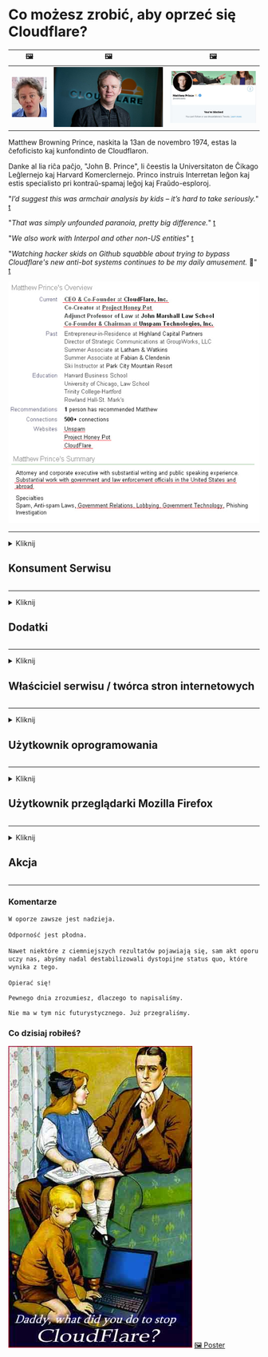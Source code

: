 # Co możesz zrobić, aby oprzeć się Cloudflare?

| 🖼 | 🖼 | 🖼 |
| --- | --- | --- |
| ![](../image/matthew_prince_teen.jpg) | ![](../image/matthew_prince.jpg) | ![](../image/blockedbymatthewprince.jpg) |


Matthew Browning Prince, naskita la 13an de novembro 1974, estas la ĉefoficisto kaj kunfondinto de Cloudflaron.

Danke al lia riĉa paĉjo, "John B. Prince", li ĉeestis la Universitaton de Ĉikago Leĝlernejo kaj Harvard Komerclernejo.
Princo instruis Interretan leĝon kaj estis specialisto pri kontraŭ-spamaj leĝoj kaj Fraŭdo-esploroj.


"*I’d suggest this was armchair analysis by kids – it’s hard to take seriously.*" [t](https://www.theguardian.com/technology/2015/nov/19/cloudflare-accused-by-anonymous-helping-isis)

"*That was simply unfounded paranoia, pretty big difference.*"  [t](https://twitter.com/xxdesmus/status/992757936123359233)

"*We also work with Interpol and other non-US entities*" [t](https://twitter.com/eastdakota/status/1203028504184360960)

"*Watching hacker skids on Github squabble about trying to bypass Cloudflare's new anti-bot systems continues to be my daily amusement.* 🍿" [t](https://twitter.com/eastdakota/status/1273277839102656515)


![](../image/whoismp.jpg)

---


<details>
<summary>Kliknij

## Konsument Serwisu
</summary>


- Jeśli witryna, którą lubisz, korzysta z Cloudflare, powiedz jej, aby nie korzystała z Cloudflare.
  - Narzekanie w mediach społecznościowych, takich jak Facebook, Reddit, Twitter czy Mastodon, nie robi różnicy. [Działania są głośniejsze niż hashtagi.](https://twitter.com/phyzonloop/status/1274132092490862594)
  - Spróbuj skontaktować się z właścicielem strony, jeśli chcesz się przydać.

[- powiedział Cloudflare](https://github.com/Eloston/ungoogled-chromium/issues/783):
```
Zalecamy skontaktowanie się z administratorami w sprawie określonych usług lub witryn, z którymi masz problem, i podzielenie się swoimi doświadczeniami.
```

[Jeśli o to nie poprosisz, właściciel strony nigdy nie pozna tego problemu.](../PEOPLE.md)

![](../image/liberapay.jpg)

[Udany przykład](https://counterpartytalk.org/t/turn-off-cloudflare-on-counterparty-co-plz/164/5).<br>
Masz problem? [Podnieś głos teraz.](https://github.com/maraoz/maraoz.github.io/issues/1) Przykład poniżej.

```
Po prostu pomagasz korporacyjnej cenzurze i masowej inwigilacji.
http://crimeflare.eu.org
```

```
Twoja strona internetowa znajduje się w naruszającym prywatność prywatnym ogrodzie otoczonym murem CloudFlare.
http://crimeflare.eu.org
```

- Poświęć trochę czasu na zapoznanie się z polityką prywatności serwisu.
  - jeśli witryna znajduje się za Cloudflare lub korzysta z usług połączonych z Cloudflare.

Musi wyjaśnić, czym jest „Cloudflare” i poprosić o pozwolenie na udostępnianie danych Cloudflare. Niezastosowanie się do tego spowoduje nadużycie zaufania i należy unikać omawianej witryny internetowej.

[Tutaj znajduje się akceptowalny przykład polityki prywatności](https://archive.is/bDlTz) ("Subprocessors" > "Entity Name")

```
Przeczytałem Twoją politykę prywatności i nie mogę znaleźć słowa Cloudflare.
Odmawiam udostępniania Ci danych, jeśli nadal będziesz przekazywać moje dane do Cloudflare.
http://crimeflare.eu.org
```

To jest przykład polityki prywatności, w której nie ma słowa Cloudflare.
[Liberland Jobs](https://archive.is/daKIr) [privacy policy](https://docsend.com/view/feiwyte):

![](../image/cfwontobey.jpg)

Cloudflare ma własną politykę prywatności.
[Cloudflare uwielbia doxxing ludzi.](https://www.reddit.com/r/GamerGhazi/comments/2s64fe/be_wary_reporting_to_cloudflare/)

Oto dobry przykład formularza rejestracji witryny.
AFAIK, żadna witryna to nie robi. Zaufasz im?

```
Klikając „Zarejestruj się w XYZ”, zgadzasz się z naszymi warunkami korzystania z usług i oświadczeniem o ochronie prywatności.
Zgadzasz się również na udostępnianie swoich danych Cloudflare, a także zgadzasz się z oświadczeniem o ochronie prywatności Cloudflare.
Jeśli Cloudflare ujawni Twoje informacje lub nie pozwoli Ci połączyć się z naszymi serwerami, to nie nasza wina. [*]

[ Zapisz się ] [ nie zgadzam się ]
```
[*] [PEOPLE.md](../PEOPLE.md)


- Staraj się nie korzystać z ich usług. Pamiętaj, że jesteś obserwowany przez Cloudflare.
  - ["I'm in your TLS, sniffin' your passworz"](../image/iminurtls.jpg)

- Wyszukaj inną witrynę. W internecie są alternatywy i możliwości!

- Przekonaj znajomych do codziennego korzystania z Tora.
  - Anonimowość powinna być standardem otwartego internetu!
  - [Zwróć uwagę, że projekt Tor nie lubi tego projektu.](../HISTORY.md)

</details>

------

<details>
<summary>Kliknij

## Dodatki
</summary>

- Jeśli Twoja przeglądarka to Firefox, Tor Browser lub Ungoogled Chromium, użyj jednego z poniższych dodatków.
  - Jeśli chcesz dodać inny nowy dodatek, najpierw zapytaj o to.


| Nazwa | Deweloper | Wsparcie | Może blokować | Może powiadomić | Chrome |
| -------- | -------- | -------- | -------- | -------- | -------- |
| [Bloku Cloudflaron MITM-Atakon](../subfiles/addon/bcma.md) | #Addon | [ ? ](http://crimeflare.eu.org/) | **tak**     | **tak**     |  **tak** |
| [Ĉu ligoj estas vundeblaj al MITM-atako?](../subfiles/addon/ismm.md) | #Addon | [ ? ](http://crimeflare.eu.org/) | Nie     | **tak**     |  **tak** |
| [Ĉu ĉi tiuj ligoj blokos Tor-uzanton?](../subfiles/addon/isat.md) | #Addon | [ ? ](http://crimeflare.eu.org/) | Nie     | **tak**     |  **tak** |
| [Block Cloudflare MITM Attack](https://trac.torproject.org/projects/tor/attachment/ticket/24351/block_cloudflare_mitm_attack-1.0.14.1-an%2Bfx.xpi)<br>[**DELETED BY TOR PROJECT**](../HISTORY.md) | nullius | [ ? ](../tool/block_cloudflare_mitm_fx), [Link](http://crimeflare.eu.org/) | **tak**     | **tak**     |  Nie |
| [TPRB](http://sw.nnpaefp7pkadbxxkhz2agtbv2a4g5sgo2fbmv3i7czaua354334uqqad.onion/) | Sw | [ ? ](http://sw.nnpaefp7pkadbxxkhz2agtbv2a4g5sgo2fbmv3i7czaua354334uqqad.onion/) | **tak**     | **tak**     |  Nie |
| [Detect Cloudflare](https://addons.mozilla.org/en-US/firefox/addon/detect-cloudflare/) | Frank Otto | [ ? ](https://github.com/traktofon/cf-detect) | Nie     | **tak**     |  Nie |
| [True Sight](https://addons.mozilla.org/en-US/firefox/addon/detect-cloudflare-plus/) | claustromaniac | [ ? ](https://github.com/claustromaniac/detect-cloudflare-plus) | Nie     | **tak**     |  Nie |
| [Which Cloudflare datacenter am I visiting?](https://addons.mozilla.org/en-US/firefox/addon/cf-pop/) | 依云 | [ ? ](https://github.com/lilydjwg/cf-pop) | Nie     | **tak**     |  Nie |
| [My Privacy DNS - Link Details](https://mypdns.org/infrastructure/mypdns-reporter/-/blob/master/client/addon.md#mypdns-link-details) | My Privacy DNS | [ ? ](https://mypdns.org/MypDNS/support/-/issues) | Ingen     | **Ja**     |  Ingen |


- „Decentraleyes” może zatrzymać połączenie z „CDNJS (Cloudflare)”.
  - Zapobiega przedostawaniu się wielu żądań do sieci i obsługuje pliki lokalne, aby zapobiec włamywaniu się witryn.
  - Deweloper odpowiedział: "[very concerning indeed](https://github.com/Synzvato/decentraleyes/issues/236#issuecomment-352049501)", "[widespread usage severely centralizes the web](https://github.com/Synzvato/decentraleyes/issues/251#issuecomment-366752049)"

- [Możesz również usunąć certyfikat Cloudflare lub nie ufać jego urzędowi certyfikacji (CA).](https://www.ssl.com/how-to/remove-root-certificate-firefox/)

</details>

------

<details>
<summary>Kliknij

## Właściciel serwisu / twórca stron internetowych
</summary>


![](../image/word_cloudflarefree.jpg)

- Nie używaj rozwiązania Cloudflare, Period.
  - Możesz zrobić coś lepszego, prawda? [Oto jak usunąć subskrypcje, plany, domeny lub konta Cloudflare.](https://support.cloudflare.com/hc/en-us/articles/200167776-Removing-subscriptions-plans-domains-or-accounts)

| 🖼 | 🖼 |
| --- | --- |
| ![](../image/htmlalertcloudflare.jpg) | ![](../image/htmlalertcloudflare2.jpg) |

- Chcesz więcej klientów? Wiesz co robić. Wskazówka jest „powyżej linii”.
  - [Witaj, napisałeś „Poważnie traktujemy Twoją prywatność”, ale otrzymałem komunikat „Błąd 403 Niedozwolone anonimowe proxy”.](https://it.slashdot.org/story/19/02/19/0033255/stop-saying-we-take-your-privacy-and-security-seriously) Dlaczego blokujesz Tor lub VPN? Dlaczego blokujesz tymczasowe e-maile?

![](../image/anonexist.jpg)

- Korzystanie z Cloudflare zwiększy szanse na awarię. Odwiedzający nie mogą uzyskać dostępu do Twojej witryny, jeśli Twój serwer jest wyłączony lub Cloudflare nie działa.
  - [Czy naprawdę myślałeś, że Cloudflare nigdy nie upadnie?](https://www.ibtimes.com/cloudflare-down-not-working-sites-producing-504-gateway-timeout-errors-2618008) [Another](https://twitter.com/Jedduff/status/1097875615997399040) [sample](https://twitter.com/search?f=tweets&vertical=default&q=Cloudflare%20is%20having%20problems). [Need more](../PEOPLE.md)?

![](../image/cloudflareinternalerror.jpg)

- Używanie Cloudflare do proxy swojej „usługi API”, „serwera aktualizacji oprogramowania” lub „źródła RSS” zaszkodzi Twojemu klientowi. Klient zadzwonił do Ciebie i powiedział „Nie mogę już używać Twojego API”, a Ty nie masz pojęcia, co się dzieje. Cloudflare może po cichu zablokować Twojego klienta. Czy myślisz, że to w porządku?
  - Istnieje wiele klientów czytników RSS i usług online czytników RSS. Dlaczego publikujesz kanał RSS, jeśli nie pozwalasz innym subskrybować?

![](../image/rssfeedovercf.jpg)

- Czy potrzebujesz certyfikatu HTTPS? Użyj „Let's Encrypt” lub po prostu kup od firmy CA.

- Czy potrzebujesz serwera DNS? Nie możesz skonfigurować własnego serwera? A co z nimi: [Hurricane Electric Free DNS](https://dns.he.net/), [Dyn.com](https://dyn.com/dns/), [1984 Hosting](https://www.1984hosting.com/), [Afraid.Org (Administrator usuń swoje konto, jeśli używasz TOR)](https://freedns.afraid.org/)
  - [Alternativoj al DNS](../subfiles/alternative/domaindns.md)

- Szukasz usługi hostingowej? Tylko za darmo? A co z nimi: [Onion Service](http://vww6ybal4bd7szmgncyruucpgfkqahzddi37ktceo3ah7ngmcopnpyyd.onion/en/security/network-security/tor/onionservices-best-practices), [Free Web Hosting Area](https://freewha.com/), [Autistici/Inventati Web Site Hosting](https://www.autinv5q6en4gpf4.onion/services/website), [Github Pages](https://pages.github.com/), [Surge](https://surge.sh/)
  - [Alternatywy dla Cloudflare](../subfiles/alternative/cloudflare.md)

- Czy używasz „cloudflare-ipfs.com”? [Czy wiesz, że Cloudflare IPFS jest zły?](../PEOPLE.md)

- Zainstaluj na serwerze zaporę aplikacji internetowej, na przykład OWASP i Fail2Ban, i skonfiguruj ją poprawnie.
  - Blokowanie Tora nie jest rozwiązaniem. Nie karz wszystkich tylko za małych złych użytkowników.

- Przekieruj lub zablokuj użytkownikom „Cloudflare Warp” dostęp do Twojej witryny. I jeśli możesz, podaj powód.

> Lista adresów IP: "[Aktualne zakresy adresów IP Cloudflare](cloudflare_inc/)"

> A: Po prostu je zablokuj

```
server {
...
deny 173.245.48.0/20;
deny 103.21.244.0/22;
deny 103.22.200.0/22;
deny 103.31.4.0/22;
deny 141.101.64.0/18;
deny 108.162.192.0/18;
deny 190.93.240.0/20;
deny 188.114.96.0/20;
deny 197.234.240.0/22;
deny 198.41.128.0/17;
deny 162.158.0.0/15;
deny 104.16.0.0/12;
deny 172.64.0.0/13;
deny 131.0.72.0/22;
deny 2400:cb00::/32;
deny 2606:4700::/32;
deny 2803:f800::/32;
deny 2405:b500::/32;
deny 2405:8100::/32;
deny 2a06:98c0::/29;
deny 2c0f:f248::/32;
...
}
```

> B: Przekieruj do strony ostrzeżenia

```
http {
...
geo $iscf {
default 0;
173.245.48.0/20 1;
103.21.244.0/22 1;
103.22.200.0/22 1;
103.31.4.0/22 1;
141.101.64.0/18 1;
108.162.192.0/18 1;
190.93.240.0/20 1;
188.114.96.0/20 1;
197.234.240.0/22 1;
198.41.128.0/17 1;
162.158.0.0/15 1;
104.16.0.0/12 1;
172.64.0.0/13 1;
131.0.72.0/22 1;
2400:cb00::/32 1;
2606:4700::/32 1;
2803:f800::/32 1;
2405:b500::/32 1;
2405:8100::/32 1;
2a06:98c0::/29 1;
2c0f:f248::/32 1;
}
...
}

server {
...
if ($iscf) {rewrite ^ https://example.com/cfwsorry.php;}
...
}

<?php
header('HTTP/1.1 406 Not Acceptable');
echo <<<CLOUDFLARED
Thank you for visiting ourwebsite.com!<br />
We are sorry, but we can't serve you because your connection is being intercepted by Cloudflare.<br />
Please read http://crimeflare.eu.org for more information.<br />
CLOUDFLARED;
die();
```

- Skonfiguruj usługę Tor Onion lub witrynę I2P, jeśli wierzysz w wolność i witasz anonimowych użytkowników.

- Poproś o radę innych operatorów podwójnych witryn Clearnet / Tor i poznaj anonimowych przyjaciół!

</details>

------

<details>
<summary>Kliknij

## Użytkownik oprogramowania
</summary>


- Discord używa CloudFlare. Alternatywy? Polecamy [**Briar** (Android)](https://f-droid.org/en/packages/org.briarproject.briar.android/), [Ricochet (PC)](https://ricochet.im/), [Tox + Tor (Android/PC)](https://tox.chat/download.html)
  - Briar zawiera demona Tora, więc nie musisz instalować Orbota.
  - Deweloperzy Qwtch, Open Privacy, usunęli projekt stop_cloudflare ze swojej usługi git bez uprzedzenia.

- Jeśli używasz Debiana GNU / Linux lub jakiejkolwiek pochodnej, subskrybuj: [bug #831835](https://bugs.debian.org/cgi-bin/bugreport.cgi?bug=831835). A jeśli możesz, pomóż zweryfikować poprawkę i pomóż opiekunowi dojść do właściwego wniosku, czy należy ją zaakceptować.

- Zawsze polecaj te przeglądarki.

| Nazwa | Deweloper | Wsparcie | Komentarz |
| -------- | -------- | -------- | -------- |
| [Ungoogled-Chromium](https://ungoogled-software.github.io/ungoogled-chromium-binaries/) | Eloston | [ ? ](https://github.com/Eloston/ungoogled-chromium) | PC (Win, Mac, Linux)  _!Tor_ |
| [Bromite](https://www.bromite.org/fdroid) | Bromite | [ ? ](https://github.com/bromite/bromite/issues) | Android  _!Tor_ |
| [Tor Browser](https://www.torproject.org/download/) | Tor Project | [ ? ](https://support.torproject.org/) | PC (Win, Mac, Linux)  _Tor_|
| [Tor Browser Android](https://www.torproject.org/download/) | Tor Project | [ ? ](https://support.torproject.org/) | Android  _Tor_|
| [Onion Browser](https://itunes.apple.com/us/app/onion-browser/id519296448?mt=8) | Mike Tigas | [ ? ](https://github.com/OnionBrowser/OnionBrowser/issues) | Apple iOS  _Tor_|
| [GNU/Icecat](https://www.gnu.org/software/gnuzilla/) | GNU | [ ? ](https://www.gnu.org/software/gnuzilla/) | PC (Linux) |
| [IceCatMobile](https://f-droid.org/en/packages/org.gnu.icecat/) | GNU | [ ? ](https://lists.gnu.org/mailman/listinfo/bug-gnuzilla) | Android |
| [Iridium Browser](https://iridiumbrowser.de/about/) | Iridium | [ ? ](https://github.com/iridium-browser/iridium-browser/) | PC (Win, Mac, Linux, OpenBSD) |


Prywatność innego oprogramowania jest niedoskonała. Nie oznacza to, że przeglądarka Tor jest „idealna”.
Nie ma 100% bezpieczeństwa ani 100% prywatności w Internecie i technologii.

- Nie chcesz używać Tora? Możesz używać dowolnej przeglądarki z demonem Tora.
  - [Zauważ, że projekt Tor tego nie lubi.](https://support.torproject.org/tbb/tbb-9/) Użyj przeglądarki Tor, jeśli możesz to zrobić.
- [Jak używać Chromium z Torem](../subfiles/chromium_tor.md)


Porozmawiajmy o prywatności innych programów.

- [Jeśli naprawdę potrzebujesz przeglądarki Firefox, wybierz „Firefox ESR”.](https://www.mozilla.org/en-US/firefox/organizations/)
  - [Firefox - Spyware Watchdog](https://spyware.neocities.org/articles/firefox.html)
  - [Firefox odrzuca wolność słowa, zakazuje wolności słowa](https://web.archive.org/web/20200423010026/https://reclaimthenet.org/firefox-rejects-free-speech-bans-free-speech-commenting-plugin-dissenter-from-its-extensions-gallery/)
  - ["Ponad 100 głosów przeciw. Wygląda na to, że proszenie firmy programistycznej, aby trzymała się ... oprogramowania to obecnie po prostu za dużo."](https://old.reddit.com/r/firefox/comments/gutdiw/weve_got_work_to_do_the_mozilla_blog/fslbbb6/)
  - [Uh, dlaczego Firefox wyświetla linki sponsorowane na pasku adresu URL?](https://www.reddit.com/r/firefox/comments/jybx2w/uh_why_is_firefox_showing_me_sponsored_links_in/)
  - [Mozilla - Devil Incarnate](https://digdeeper.neocities.org/ghost/mozilla.html)

- [Pamiętaj, że Mozilla korzysta z usługi Cloudflare.](https://www.robtex.com/dns-lookup/www.mozilla.org) [Korzystają również z usługi DNS Cloudflare w swoim produkcie.](https://www.theregister.co.uk/2018/03/21/mozilla_testing_dns_encryption/)

- [Mozilla oficjalnie odrzuciła ten bilet.](https://bugzilla.mozilla.org/show_bug.cgi?id=1426618)

- [Firefox Focus to żart.](https://github.com/mozilla-mobile/focus-android/issues/1743) [Obiecali wyłączyć telemetrię, ale zmienili to.](https://github.com/mozilla-mobile/focus-android/issues/4210)

- [Deweloper PaleMoon / Basilisk uwielbia Cloudflare.](https://github.com/mozilla-mobile/focus-android/issues/1743#issuecomment-345993097)
  - [Serwer archiwów Pale Moon hakował i rozpowszechniał złośliwe oprogramowanie przez 18 miesięcy](https://www.reddit.com/r/privacytoolsIO/comments/cc808y/pale_moons_archive_server_hacked_and_spread/)
  - Nienawidzi także użytkowników Tora - "[Niech będzie wrogi Torowi. Myślę, że większość witryn powinna być wrogo nastawiona do Tora, biorąc pod uwagę jego niezwykle wysoki współczynnik nadużyć.](https://github.com/yacy/yacy_search_server/issues/314#issuecomment-565932097)"

- [Waterfox ma poważny problem z „telefonami domowymi”](https://spyware.neocities.org/articles/waterfox.html)

- [Google Chrome to oprogramowanie szpiegowskie.](https://www.gnu.org/proprietary/malware-google.en.html)
  - [Google profiluje Twoją aktywność.](https://spyware.neocities.org/articles/chrome.html)

- [SRWare Iron łączy zbyt wiele telefonów z domem.](https://spyware.neocities.org/articles/iron.html) Łączy się również z domenami Google.

- [Brave Browser na białej liście trackerów Facebooka / Twittera.](https://www.bleepingcomputer.com/news/security/facebook-twitter-trackers-whitelisted-by-brave-browser/)
  - [Oto więcej problemów.](https://spyware.neocities.org/articles/brave.html)
  - [Identyfikator partnera binance](https://twitter.com/cryptonator1337/status/1269594587716374528)

- [Microsoft Edge pozwala Facebookowi uruchamiać kod Flash za plecami użytkowników.](https://www.zdnet.com/article/microsoft-edge-lets-facebook-run-flash-code-behind-users-backs/)

- [Vivaldi nie szanuje Twojej prywatności.](https://spyware.neocities.org/articles/vivaldi.html)

- [Poziom oprogramowania spyware Opera: bardzo wysoki](https://spyware.neocities.org/articles/opera.html)

- Apple iOS: [W ogóle nie powinieneś używać iOS, głównie dlatego, że jest to złośliwe oprogramowanie.](https://www.gnu.org/proprietary/malware-apple.html)

Dlatego zalecamy tylko powyższą tabelę. Nic więcej.

</details>

------

<details>
<summary>Kliknij

## Użytkownik przeglądarki Mozilla Firefox
</summary>


- „Firefox Nightly” będzie wysyłać informacje dotyczące debugowania do serwerów Mozilli bez metody rezygnacji.
  - [Serwery Mozilli grają w Cloudflare](https://www.digwebinterface.com/?hostnames=www.mozilla.org%0D%0Amozilla.cloudflare-dns.com&type=&ns=resolver&useresolver=8.8.4.4&nameservers=)

- Możliwe jest zablokowanie łączenia się Firefoksa z serwerami Mozilli.
  - [Przewodnik po szablonach polityk Mozilli](https://github.com/mozilla/policy-templates/blob/master/README.md)
  - Pamiętaj, że ta sztuczka może przestać działać w późniejszej wersji, ponieważ Mozilla lubi umieszczać się na białej liście.
  - Użyj zapory i filtru DNS, aby całkowicie je zablokować.

"`/distribution/policies.json`"

>     "WebsiteFilter": {
> 		"Block": [
> 		"*://*.mozilla.com/*",
> 		"*://*.mozilla.net/*",
> 		"*://*.mozilla.org/*",
> 		"*://webcompat.com/*",
> 		"*://*.firefox.com/*",
> 		"*://*.thunderbird.net/*",
> 		"*://*.cloudflare.com/*"
> 		]
>     },


- ~~Zgłoś błąd w trackerze Mozilli, mówiąc im, żeby nie używali Cloudflare.~~ W bugzilli pojawił się raport o błędzie. Wiele osób zgłosiło swoje obawy, jednak błąd został ukryty przez administratora w 2018 roku.

- Możesz wyłączyć DoH w Firefoksie.
  - [Zmień domyślnego dostawcę DNS dla przeglądarki Firefox](../subfiles/change-firefox-dns.md)

![](../image/firefoxdns.jpg)

- [Jeśli chcesz korzystać z usług DNS innych niż ISP, rozważ skorzystanie z usługi DNS OpenNIC Tier2 lub dowolnej usługi DNS innej niż Cloudflare.](https://wiki.opennic.org/start)
![](../image/opennic.jpg)
  - Zablokuj Cloudflare za pomocą DNS. [Crimeflare DNS](../subfiles/service/publicdns.md)

- Możesz użyć Tora jako resolwera DNS. [Jeśli nie jesteś ekspertem od Tor'a, zadaj pytanie tutaj.](https://tor.stackexchange.com/)

> **W jaki sposób?**
> 1. Pobierz Tor i zainstaluj go na swoim komputerze.
> 2. Dodaj tę linię do pliku "torrc".
> DNSPort 127.0.0.1:53
> 3. Zrestartuj Tor.
> 4. Ustaw serwer DNS komputera na „127.0.0.1”.

</details>

------

<details>
<summary>Kliknij

## Akcja
</summary>


- Opowiedz innym wokół siebie o niebezpieczeństwach związanych z Cloudflare.

- [Pomóż ulepszyć to repozytorium.](http://crimeflare.eu.org)
  - Obie listy, argumenty przeciwko niej i szczegóły.

- [Dokumentuj i upublicznij, gdzie sprawy idą nie tak z Cloudflare (i podobnymi firmami), pamiętaj, aby wspomnieć o tym repozytorium, kiedy to zrobisz](http://crimeflare.eu.org) :)

- Uzyskaj więcej osób korzystających domyślnie z Tora, aby mogli oglądać sieć z perspektywy różnych części świata.

- Załóż grupy, w mediach społecznościowych i przestrzeni mięsnej, poświęcone wyzwoleniu świata z Cloudflare.

- W razie potrzeby podaj odnośnik do tych grup w tym repozytorium - może to być miejsce do koordynacji wspólnej pracy jako grupy.

- [Rozpocznij współpracę, która może zapewnić znaczącą, niekorporacyjną alternatywę dla Cloudflare.](../subfiles/alternative/cloudflare.md)

- Daj nam znać o wszelkich alternatywach, które pomogą przynajmniej zapewnić wielowarstwową ochronę przed Cloudflare.

- Jeśli jesteś klientem Cloudflare, ustaw swoje ustawienia prywatności i poczekaj, aż je naruszą.
  - [Następnie obciążyć ich zarzutami antyspamowymi / naruszającymi prywatność.](https://twitter.com/thexpaw/status/1108424723233419264)

- Jeśli przebywasz w Stanach Zjednoczonych, a dana witryna internetowa jest bankiem lub księgowym, spróbuj wywrzeć nacisk prawny na mocy ustawy Gramm – Leach – Bliley lub amerykańskiej ustawy o niepełnosprawności i poinformuj nas, jak daleko dotarłeś .

- Jeśli witryna jest witryną rządową, spróbuj wywrzeć nacisk prawny zgodnie z pierwszą poprawką do Konstytucji Stanów Zjednoczonych.

- Jeśli jesteś obywatelem UE, skontaktuj się ze stroną internetową, aby przesłać swoje dane osobowe zgodnie z ogólnym rozporządzeniem o ochronie danych. Jeśli odmówią udzielenia informacji, jest to naruszenie prawa.

- Firmy, które twierdzą, że oferują usługi w swojej witrynie, mogą zgłaszać je jako „fałszywą reklamę” organizacjom ochrony konsumentów i BBB. Witryny Cloudflare są obsługiwane przez serwery Cloudflare.

- [ITU sugeruje w kontekście USA, że Cloudflare zaczyna się na tyle rozrastać, że może zostać na nich nałożone prawo antymonopolowe.](https://www.itu.int/en/ITU-T/Workshops-and-Seminars/20181218/Documents/Geoff_Huston_Presentation.pdf)

- Można sobie wyobrazić, że GNU GPL w wersji 4 może zawierać postanowienie zabraniające przechowywania kodu źródłowego za taką usługą, wymagające dla wszystkich programów GPLv4 i późniejszych, aby przynajmniej kod źródłowy był dostępny za pośrednictwem nośnika, który nie dyskryminuje użytkowników Tora.

- [Se vi uzas Mastodon bonvolu sekvi la konton Mitigator](../subfiles/service/altlink.md).

</details>

------

### Komentarze

```
W oporze zawsze jest nadzieja.

Odporność jest płodna.

Nawet niektóre z ciemniejszych rezultatów pojawiają się, sam akt oporu uczy nas, abyśmy nadal destabilizowali dystopijne status quo, które wynika z tego.

Opierać się!
```

```
Pewnego dnia zrozumiesz, dlaczego to napisaliśmy.
```

```
Nie ma w tym nic futurystycznego. Już przegraliśmy.
```

### Co dzisiaj robiłeś?


![](../image/stopcf.jpg) [🖼 Poster](../image/poster/README.md)

